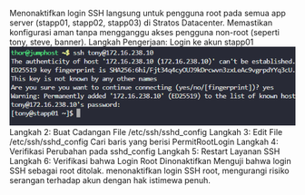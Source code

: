 Menonaktifkan login SSH langsung untuk pengguna root pada semua app server (stapp01, stapp02, stapp03) di Stratos Datacenter.
Memastikan konfigurasi aman tanpa mengganggu akses pengguna non-root (seperti tony, steve, banner).
Langkah Pengerjaan:
Login ke akun stapp01
![alt text](image.png)
Langkah 2: Buat Cadangan File /etc/ssh/sshd_config
Langkah 3: Edit File /etc/ssh/sshd_config
Cari baris yang berisi PermitRootLogin
Langkah 4: Verifikasi Perubahan pada sshd_config
Langkah 5: Restart Layanan SSH
Langkah 6: Verifikasi bahwa Login Root Dinonaktifkan
Menguji bahwa login SSH sebagai root ditolak.
menonaktifkan login SSH root, mengurangi risiko serangan terhadap akun dengan hak istimewa penuh.